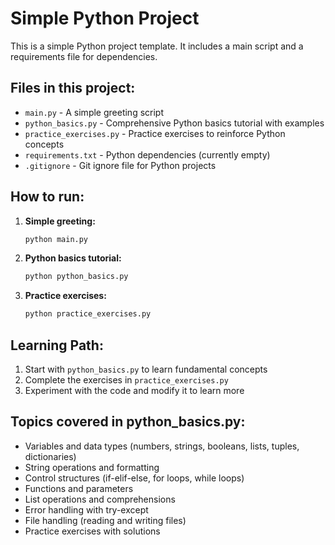# Simple Python Project

This is a simple Python project template. It includes a main script and a requirements file for dependencies.

## Files in this project:

- `main.py` - A simple greeting script
- `python_basics.py` - Comprehensive Python basics tutorial with examples
- `practice_exercises.py` - Practice exercises to reinforce Python concepts
- `requirements.txt` - Python dependencies (currently empty)
- `.gitignore` - Git ignore file for Python projects

## How to run:

1. **Simple greeting:**
   ```bash
   python main.py
   ```

2. **Python basics tutorial:**
   ```bash
   python python_basics.py
   ```

3. **Practice exercises:**
   ```bash
   python practice_exercises.py
   ```

## Learning Path:

1. Start with `python_basics.py` to learn fundamental concepts
2. Complete the exercises in `practice_exercises.py`
3. Experiment with the code and modify it to learn more

## Topics covered in python_basics.py:

- Variables and data types (numbers, strings, booleans, lists, tuples, dictionaries)
- String operations and formatting
- Control structures (if-elif-else, for loops, while loops)
- Functions and parameters
- List operations and comprehensions
- Error handling with try-except
- File handling (reading and writing files)
- Practice exercises with solutions 